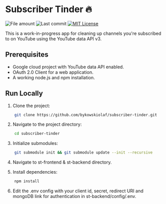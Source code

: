 # Subscriber Tinder 🔥

![File amount](https://img.shields.io/github/directory-file-count/bykowskiolaf/subscriber-tinder?style=for-the-badge) ![Last commit](https://img.shields.io/github/last-commit/bykowskiolaf/subscriber-tinder?style=for-the-badge) [![MIT License](https://img.shields.io/github/license/bykowskiolaf/subscriber-tinder?style=for-the-badge)](https://choosealicense.com/licenses/mit/)

This is a work-in-progress app for cleaning up channels you're subscribed to on YouTube using the YouTube data API v3.
## Prerequisites 
* Google cloud project with YouTube data API enabled.
* OAuth 2.0 Client for a web application.
* A working node.js and npm installation.
## Run Locally

1. Clone the project:

```bash
	git clone https://github.com/bykowskiolaf/subscriber-tinder.git
```

2. Navigate to the project directory:

```bash
	cd subscriber-tinder
```

3. Initialize submodules:

```bash
	git submodule init && git submodule update --init --recursive
```

4. Navigate to st-frontend & st-backend directory.

5. Install dependencies:

```bash
	npm install
```

6. Edit the .env config with your client id, secret, redirect URI and mongoDB link for authentication in st-backend/config/.env.

